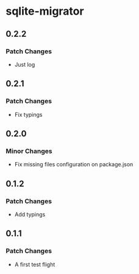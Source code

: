# sqlite-migrator

## 0.2.2

### Patch Changes

- Just log

## 0.2.1

### Patch Changes

- Fix typings

## 0.2.0

### Minor Changes

- Fix missing files configuration on package.json

## 0.1.2

### Patch Changes

- Add typings

## 0.1.1

### Patch Changes

- A first test flight
